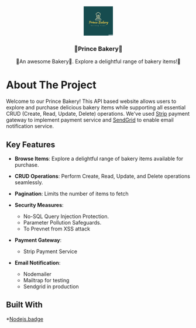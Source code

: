 <!-- PROJECT LOGO -->
<br />
<div align="center">
  <a href="https://github.com/17prince/Prince-Bakery">
    <img src="public/images/logo-solid.png" alt="Logo" width="80" height="80">
  </a>

  <h3 align="center">🍰Prince Bakery🍰</h3>

  <p align="center">
    🚀An awesome Bakery🎂. Explore a delightful range of bakery items!🚀
  </p>
</div>

<!-- About The Project -->
# About The Project
Welcome to our Prince Bakery! This API based website allows users to explore and purchase delicious bakery items while supporting all essential CRUD (Create, Read, Update, Delete) operations. We've used [Strip](https://stripe.com/en-in) payment gateway to implement payment service and [SendGrid](https://app.sendgrid.com/) to enable email notification service. 

## Key Features

- **Browse Items**: Explore a delightful range of bakery items available for purchase.

- **CRUD Operations**: Perform Create, Read, Update, and Delete operations seamlessly.

- **Pagination**: Limits the number of items to fetch

- **Security Measures**:
  - No-SQL Query Injection Protection.
  - Parameter Pollution Safeguards.
  - To Prevnet from XSS attack

- **Payment Gateway**:
  - Strip Payment Service

- **Email Notification**:
  - Nodemailer
  - Mailtrap for testing
  - Sendgrid in production

## Built With
*[Nodejs.badge]


<!-- Shields badages (https://shields.io/badges): For interactive badges used in Built With section -->
[Nodejs.badge]: https://img.shields.io/badge/Nodejs-green?style=for-the-badge&logo=nodedotjs&logoColor=%23339933



